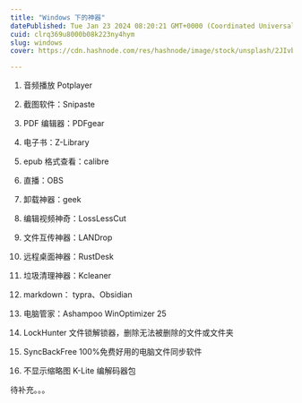 ```yaml
---
title: "Windows 下的神器"
datePublished: Tue Jan 23 2024 08:20:21 GMT+0000 (Coordinated Universal Time)
cuid: clrq369u8000b08k223ny4hym
slug: windows
cover: https://cdn.hashnode.com/res/hashnode/image/stock/unsplash/2JIvboGLeho/upload/62d8459b4c41529d7cdb0c7f718e52f6.jpeg

---
```


1. 音频播放 Potplayer
    
2. 截图软件：Snipaste
    
3. PDF 编辑器：PDFgear
    
4. 电子书：Z-Library
    
5. epub 格式查看：calibre
    
6. 直播：OBS
    
7. 卸载神器：geek
    
8. 编辑视频神奇：LossLessCut
    
9. 文件互传神器：LANDrop
    
10. 远程桌面神器：RustDesk
    
11. 垃圾清理神器：Kcleaner
    
12. markdown： typra、Obsidian
    
13. 电脑管家：Ashampoo WinOptimizer 25
    
14. LockHunter 文件锁解锁器，删除无法被删除的文件或文件夹
    
15. SyncBackFree 100%免费好用的电脑文件同步软件
    
16. 不显示缩略图 K-Lite 编解码器包
    

待补充。。。